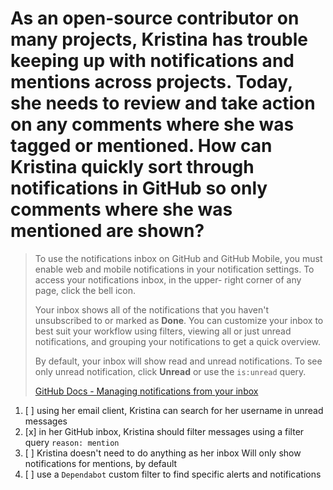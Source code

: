 # As an open-source contributor on many projects, Kristina has trouble keeping up with notifications and mentions across projects. Today, she needs to review and take action on any comments where she was tagged or mentioned. How can Kristina quickly sort through notifications in GitHub so only comments where she was mentioned are shown?

> To use the notifications inbox on GitHub and GitHub Mobile, you must enable web and mobile notifications in your notification settings. To access your notifications inbox, in the upper- right corner of any page, click the bell icon.
> 
> Your inbox shows all of the notifications that you haven't unsubscribed to or marked as **Done**. You can customize your inbox to best suit your workflow using filters, viewing all or just unread notifications, and grouping your notifications to get a quick overview.
> 
> By default, your inbox will show read and unread notifications. To see only unread notification, click **Unread** or use the `is:unread` query.
> 
> [GitHub Docs - Managing notifications from your inbox](https://docs.github.com/en/account-and-profile/managing-subscriptions-and-notifications-on-github/viewing-and-triaging-notifications/managing-notifications-from-your-inbox)

1. [ ] using her email client, Kristina can search for her username in unread messages
1. [x] in her GitHub inbox, Kristina should filter messages using a filter query `reason: mention`
1. [ ] Kristina doesn't need to do anything as her inbox Will only show notifications for mentions, by default
1. [ ] use a `Dependabot` custom filter to find specific alerts and notifications